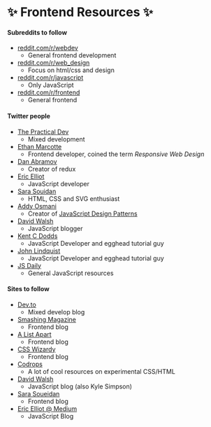 # :sparkles: Frontend Resources :sparkles:

#### Subreddits to follow

* [reddit.com/r/webdev](https://www.reddit.com/r/webdev/)
    - General frontend development
* [reddit.com/r/web_design](https://www.reddit.com/r/web_design/)   
    - Focus on html/css and design
* [reddit.com/r/javascript](https://www.reddit.com/r/javascript/)
    - Only JavaScript
* [reddit.com/r/frontend](https://www.reddit.com/r/Frontend/)
    - General frontend

#### Twitter people

* [The Practical Dev](https://twitter.com/ThePracticalDev)
    - Mixed development
* [Ethan Marcotte](https://twitter.com/beep)
    - Frontend developer, coined the term _Responsive Web Design_
* [Dan Abramov](https://twitter.com/dan_abramov)
    - Creator of redux
* [Eric Elliot](https://twitter.com/_ericelliott)
    - JavaScript developer
* [Sara Souidan](https://twitter.com/SaraSoueidan)
    - HTML, CSS and SVG enthusiast
* [Addy Osmani](https://twitter.com/addyosmani)
    - Creator of [JavaScript Design Patterns](https://addyosmani.com/resources/essentialjsdesignpatterns/book/)
* [David Walsh](https://twitter.com/davidwalshblog)
    - JavaScript blogger
* [Kent C Dodds](https://twitter.com/kentcdodds)
    - JavaScript Developer and egghead tutorial guy
* [John Lindquist](https://twitter.com/johnlindquist)
    - JavaScript Developer and egghead tutorial guy
* [JS Daily](https://twitter.com/JavaScriptDaily)
    - General JavaScript resources

#### Sites to follow

* [Dev.to](https://dev.to/)
    - Mixed develop blog
* [Smashing Magazine](https://www.smashingmagazine.com/)
    - Frontend blog
* [A List Apart](https://alistapart.com/)
    - Frontend blog
* [CSS Wizardy](https://csswizardry.com/)
    - Frontend blog
* [Codrops](https://tympanus.net/codrops/)
    - A lot of cool resources on experimental CSS/HTML
* [David Walsh](https://davidwalsh.name/)
    -  JavaScript blog (also Kyle Simpson)
* [Sara Soueidan](https://sarasoueidan.com/)
    - Frontend blog
* [Eric Elliot @ Medium](https://medium.com/@_ericelliott)
    - JavaScript Blog

